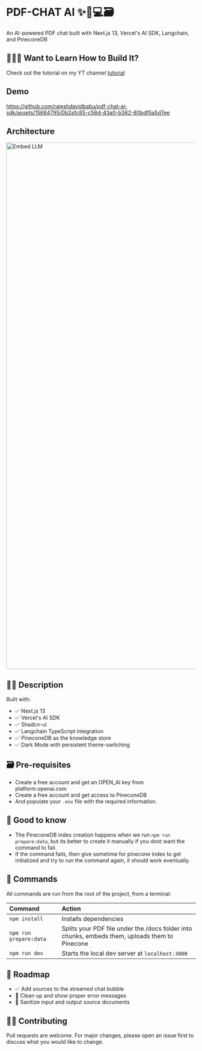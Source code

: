 # PDF-CHAT AI ✨🤖💻🗃️

An AI-powered PDF chat built with Next.js 13, Vercel's AI SDK, Langchain, and PineconeDB

## 👷🏾‍♂️ Want to Learn How to Build It?
Check out the tutorial on my YT channel [tutorial](https://www.youtube.com/watch?v=oiCFr19NtPo&t)




## Demo

https://github.com/rajeshdavidbabu/pdf-chat-ai-sdk/assets/15684795/0b2a1c85-c58d-43a0-b362-80bdf5a5d7ee









## Architecture

<img width="1402" alt="Embed LLM" src="https://github.com/rajeshdavidbabu/pdf-chat-ai-sdk/assets/15684795/b1252438-f5b3-4df3-aecc-245553006a60">


## 👩‍🚀 Description

Built with:
- ✅ Next.js 13
- ✅ Vercel's AI SDK
- ✅ Shadcn-ui
- ✅ Langchain TypeScript integration
- ✅ PineconeDB as the knowledge store
- ✅ Dark Mode with persistent theme-switching

## 🗃️ Pre-requisites
- Create a free account and get an OPEN_AI key from platform.openai.com
- Create a free account and get access to PineconeDB
- And populate your `.env` file with the required information.

## 💬 Good to know
- The PineconeDB index creation happens when we run `npm run prepare:data`, but its better to create it manually if you dont want the command to fail.
- If the command fails, then give sometime for pinecone index to get initialized and try to run the command again, it should work eventually.

## 🧞 Commands

All commands are run from the root of the project, from a terminal:

| Command               | Action                                          |
| :-------------------- | :-----------------------------------------------|
| `npm install`         | Installs dependencies                           |
| `npm run prepare:data`| Splits your PDF file under the /docs folder into chunks, embeds them, uploads them to Pinecone|
| `npm run dev`         | Starts the local dev server at `localhost:3000` |

## 🚸 Roadmap
- ✅ Add sources to the streamed chat bubble
- 🚧 Clean up and show proper error messages
- 🚧 Sanitize input and output source documents

## 👏🏽 Contributing

Pull requests are welcome. For major changes, please open an issue first
to discuss what you would like to change.
